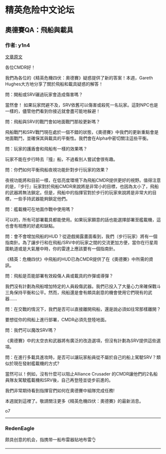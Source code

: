 




精英危险中文论坛
=========







 




奧德賽QA：飛船與載具
-----------




### 作者: y1n4



[文章原文](https://forums.frontier.co.uk/threads/elite-dangerous-odyssey-q-a-ships-and-vehicles.564230/)


各位CMDR好！


我們為各位的《精英危機四伏：奧德賽》疑惑提供了新的答案！本週，Gareth Hughes大方地分享了關​​於飛船和載具疑惑的解答！


問：開船或SRV碾過玩家會造成傷害嗎？  

當然會！ 如果玩家閃避不及，SRV依舊可以傷害或殺死一名玩家。這對NPC也是一樣的，儘管他們看到你接近就會盡可能地躲避！


問：飛船與SRV的戰鬥會如地面戰鬥那般更新嗎？  

飛船戰鬥和SRV戰鬥現在處於一個不錯的狀態，《奧德賽》中我們的更新重點會是地面戰鬥，並確保其與載具的平衡性。我們會在Alpha中密切關注這些平衡。


問：玩家的護盾會和飛船有一樣的效果嗎？  

玩家不能在步行時去『撞』船，不過看別人嘗試會很有趣。


問：你們如何平衡飛船夜視功能針對步行玩家的效果？  

夜視功能將和目前一樣，在低亮度環境下為飛船CMDR提供更好的視野。值得注意的是，『步行』玩家對於飛船CMDR來說將是非常小的目標，也因為太小了，飛船的武器將無法鎖定。但是，飛船中的指揮官對於步行的玩家來說將是非常大的目標，一些手持武器能夠鎖定他們。


問：艦載機可在地面作戰中使用嗎？  

可以的，所有可部署載具都能使用。如果玩家願意的話也能選擇部署至艦載機，這也會有相應的好處和缺點。


問：會不會增加飛船的HUD？從遊戲揭露畫面看到，我們（步行玩家）將有一個指南針。為了讓步行和在飛船/SRV中的玩家之間的交流更加方便，當你在行星周圍軌道或是大氣層中時，你的雷達上應該要有一個指南針。  

《精英：危機四伏》中飛船的HUD已為CMDR提供了在《奧德賽》中所需的資訊。


問：飛船是否能部署有效殺傷人員或載具的炸彈或導彈？  

我們沒有計劃為飛船增加特定的人員殺傷武器。我們已投入了大量心力來確保戰斗三角保持平衡和公平。然而，飛船還是會有頗具創意的機會使用它們現有的武器……


問：在交戰的情況下，我們是否可以直接離開飛船，還是說必須如往常那樣離開？  

要想從你的飛船上進行部署，CMDR必須先登陸地面。


問：我們可以魔改SRV嗎？  

《奧德賽》中的太空衣和武器將有廣泛的改造選項，但沒有計劃為SRV提供這些選項。


問：在進行多載具進攻時，是否可以讓玩家船員從不屬於自己的船上駕駛SRV？類似於現在發射艦載機的方式?  

當然可以！例如，沒有什麼可以阻止Alliance Crusader 的CMDR讓他們的2名船員隊友駕駛艦載機和SRV後，自己再登陸並徒步前進的。


我們非常期待看到指揮官們如何在奧德賽中組隊完成任務!


本週就到這裡了。敬請關注更多《精英危機四伏：奧德賽》的最新消息。


o7






---



### RedenEagle



颇具创意的机会，指携带一船布雷器贴地布雷👌






---










